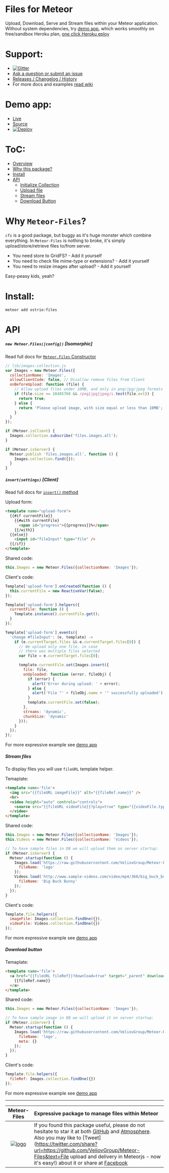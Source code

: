 Files for Meteor
========
Upload, Download, Serve and Stream files within your Meteor application. Without system dependencies, try [demo app](https://github.com/VeliovGroup/Meteor-Files#demo-app), which works smoothly on free/sandbox Heroku plan, [one click Heroku eploy](https://heroku.com/deploy?template=https://github.com/VeliovGroup/Meteor-Files-Demo)

Support:
========
 - [![Gitter](https://badges.gitter.im/Join%20Chat.svg)](https://gitter.im/VeliovGroup/Meteor-Files)
 - [Ask a question or submit an issue](https://github.com/VeliovGroup/Meteor-Files/issues)
 - [Releases / Changelog / History](https://github.com/VeliovGroup/Meteor-Files/releases)
 - For more docs and examples [read wiki](https://github.com/VeliovGroup/Meteor-Files/wiki)

Demo app:
========
 - [Live](https://meteor-files.herokuapp.com/)
 - [Source](https://github.com/VeliovGroup/Meteor-Files/tree/master/demo)
 - [![Deploy](https://www.herokucdn.com/deploy/button.svg)](https://heroku.com/deploy?template=https://github.com/VeliovGroup/Meteor-Files-Demo)

ToC:
========
 - [Overview](https://github.com/VeliovGroup/Meteor-Files#meteor-files)
 - [Why this package?](https://github.com/VeliovGroup/Meteor-Files#why-meteor-files)
 - [Install](https://github.com/VeliovGroup/Meteor-Files#install)
 - [API](https://github.com/VeliovGroup/Meteor-Files#api)
   * [Initialize Collection](https://github.com/VeliovGroup/Meteor-Files#new-meteorfilesconfig-isomorphic)
   * [Upload file](https://github.com/VeliovGroup/Meteor-Files#insertsettings-client)
   * [Stream files](https://github.com/VeliovGroup/Meteor-Files#stream-files)
   * [Download Button](https://github.com/VeliovGroup/Meteor-Files#download-button)

Why `Meteor-Files`?
========
`cfs` is a good package, but buggy as it's huge monster which combine everything. In `Meteor-Files` is nothing to broke, it's simply upload/store/retrieve files to/from server. 
 - You need store to GridFS? - Add it yourself
 - You need to check file mime-type or extensions? - Add it yourself
 - You need to resize images after upload? - Add it yourself

Easy-peasy kids, yeah?

Install:
========
```shell
meteor add ostrio:files
```

API
========
##### `new Meteor.Files([config])` [*Isomorphic*]
Read full docs for [`Meteor.Files` Constructor](https://github.com/VeliovGroup/Meteor-Files/wiki/Constructor)

```js
// lib/images-collection.js
var Images = new Meteor.Files({
  collectionName: 'Images',
  allowClientCode: false, // Disallow remove files from Client
  onBeforeUpload: function (file) {
    // Allow upload files under 10MB, and only in png/jpg/jpeg formats
    if (file.size <= 10485760 && /png|jpg|jpeg/i.test(file.ext)) {
      return true;
    } else {
      return 'Please upload image, with size equal or less than 10MB';
    }
  }
});

if (Meteor.isClient) {
  Images.collection.subscribe('files.images.all');
}

if (Meteor.isServer) {
  Meteor.publish 'files.images.all', function () {
    Images.collection.find({});
  }
}
```


##### `insert(settings)` [*Client*]
Read full docs for [`insert()` method](https://github.com/VeliovGroup/Meteor-Files/wiki/Insert-(Upload))

Upload form:
```html
<template name="upload-form">
  {{#if currentFile}}
    {{#with currentFile}
      <span id="progress">{{progress}}%</span>
    {{/with}}
  {{else}}
    <input id="fileInput" type="file" />
  {{/if}}
</template>
```

Shared code:
```javascript
this.Images = new Meteor.Files({collectionName: 'Images'});
```

Client's code:
```javascript
Template['upload-form'].onCreated(function () {
  this.currentFile = new ReactiveVar(false);
});

Template['upload-form'].helpers({
  currentFile: function () {
    Template.instance().currentFile.get();
  }
});

Template['upload-form'].events({
  'change #fileInput': (e, template) ->
    if (e.currentTarget.files && e.currentTarget.files[0]) {
      // We upload only one file, in case 
      // there was multiple files selected
      var file = e.currentTarget.files[0];

      template.currentFile.set(Images.insert({
        file: file,
        onUploaded: function (error, fileObj) {
          if (error) {
            alert('Error during upload: ' + error);
          } else {
            alert('File "' + fileObj.name + '" successfully uploaded');
          }
          template.currentFile.set(false);
        },
        streams: 'dynamic',
        chunkSize: 'dynamic'
      }));
    }
  });
});
```
For more expressive example see [demo app](https://github.com/VeliovGroup/Meteor-Files/tree/master/demo/client)


##### Stream files
To display files you will use `fileURL` template helper.

Temaplate:
```html
<template name='file'>
  <img src="{{fileURL imageFile}}" alt="{{fileRef.name}}" />
  <hr>
  <video height="auto" controls="controls">
    <source src="{{fileURL videoFile}}?play=true" type="{{videoFile.type}}" />
  </video>
</template>
```

Shared code:
```javascript
this.Images = new Meteor.Files({collectionName: 'Images'});
this.Videos = new Meteor.Files({collectionName: 'Videos'});

// To have sample files in DB we will upload them on server startup:
if (Meteor.isServer) {
  Meteor.startup(function () {
    Images.load('https://raw.githubusercontent.com/VeliovGroup/Meteor-Files/master/logo.png', {
      fileName: 'logo'
    });
    Videos.load('http://www.sample-videos.com/video/mp4/360/big_buck_bunny_360p_1mb.mp4', {
      fileName: 'Big Buck Bunny'
    });
  });
}
```

Client's code:
```javascript
Template.file.helpers({
  imageFile: Images.collection.findOne({}),
  videoFile: Videos.collection.findOne({})
});
```

For more expressive example see [demo app](https://github.com/VeliovGroup/Meteor-Files/tree/master/demo/client)


##### Download button
Temaplate:
```html
<template name='file'>
  <a href="{{fileURL fileRef}}?download=true" target="_parent" download>
    {{fileRef.name}}
  </a>
</template>
```

Shared code:
```javascript
this.Images = new Meteor.Files({collectionName: 'Images'});

// To have sample image in DB we will upload it on server startup:
if (Meteor.isServer) {
  Meteor.startup(function () {
    Images.load('https://raw.githubusercontent.com/VeliovGroup/Meteor-Files/master/logo.png', {
      fileName: 'logo',
      meta: {}
    });
  });
}
```

Client's code:
```javascript
Template.file.helpers({
  fileRef: Images.collection.findOne({})
});
```
For more expressive example see [demo app](https://github.com/VeliovGroup/Meteor-Files/tree/master/demo/client)

----

| Meteor-Files | Expressive package to manage files within Meteor |
|:-------------:|:------------- |
| [![logo](https://raw.githubusercontent.com/VeliovGroup/Meteor-Files/master/logo.png)](https://github.com/VeliovGroup/Meteor-Files) | If you found this package useful, please do not hesitate to star it at both [GitHub](https://github.com/VeliovGroup/Meteor-Files) and [Atmosphere](https://atmospherejs.com/ostrio/files). Also you may like to [Tweet](https://twitter.com/share?url=https://github.com/VeliovGroup/Meteor-Files&text=File upload and delivery in Meteorjs - now it's easy!) about it or share at [Facebook](https://www.facebook.com/sharer.php?u=https://github.com/VeliovGroup/Meteor-Files) |
